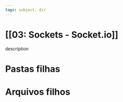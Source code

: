 ```yaml
---
tags: subject, dir
---
```


# [[03: Sockets - Socket.io]]

description

# Pastas filhas



# Arquivos filhos


